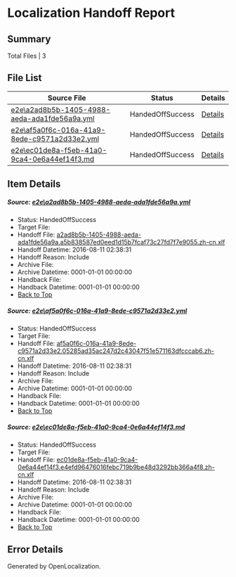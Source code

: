 # <a name='report-top'></a> Localization Handoff Report

## Summary
 Total Files | 3

## File List
 Source File | Status | Details 
 ----------- | ------ | ------- 
 [e2e\a2ad8b5b-1405-4988-aeda-ada1fde56a9a.yml](https://github.com/OpenLocalizationTestOrg/oltest/blob/f4ae2e5a5126d38547d51ee535c04014cc8fd05a/e2e/a2ad8b5b-1405-4988-aeda-ada1fde56a9a.yml) | HandedOffSuccess | [Details](#b648a647f55a491dc45cf67d26733348994686233)
 [e2e\af5a0f6c-016a-41a9-8ede-c9571a2d33e2.yml](https://github.com/OpenLocalizationTestOrg/oltest/blob/f4ae2e5a5126d38547d51ee535c04014cc8fd05a/e2e/af5a0f6c-016a-41a9-8ede-c9571a2d33e2.yml) | HandedOffSuccess | [Details](#f494a2a690fb2304afa9f0ba93d59bf9c6fe8cc14)
 [e2e\ec01de8a-f5eb-41a0-9ca4-0e6a44ef14f3.md](https://github.com/OpenLocalizationTestOrg/oltest/blob/f4ae2e5a5126d38547d51ee535c04014cc8fd05a/e2e/ec01de8a-f5eb-41a0-9ca4-0e6a44ef14f3.md) | HandedOffSuccess | [Details](#6686f0f702cdb91dea38439538386b55f1ea6fb06)

## Item Details
##### <a name='b648a647f55a491dc45cf67d26733348994686233'></a> Source: [e2e\a2ad8b5b-1405-4988-aeda-ada1fde56a9a.yml](https://github.com/OpenLocalizationTestOrg/oltest/blob/f4ae2e5a5126d38547d51ee535c04014cc8fd05a/e2e/a2ad8b5b-1405-4988-aeda-ada1fde56a9a.yml)
* Status: HandedOffSuccess
* Target File: 
* Handoff File: [a2ad8b5b-1405-4988-aeda-ada1fde56a9a.a5b838587ed0eed1d15b7fcaf73c27fd7f7e9055.zh-cn.xlf](https://github.com/OpenLocalizationTestOrg/olhandoff-e2e/blob/212ff15ed5671635cd2501be2726649b39468200/ol-handoff/OpenLocalizationTestOrg/ol-test-zhcn/ci/ht/a2ad8b5b-1405-4988-aeda-ada1fde56a9a.a5b838587ed0eed1d15b7fcaf73c27fd7f7e9055.zh-cn.xlf)
* Handoff Datetime: 2016-08-11 02:38:31
* Handoff Reason: Include
* Archive File: 
* Archive Datetime: 0001-01-01 00:00:00
* Handback File: 
* Handback Datetime: 0001-01-01 00:00:00
* [Back to Top](#report-top)

##### <a name='f494a2a690fb2304afa9f0ba93d59bf9c6fe8cc14'></a> Source: [e2e\af5a0f6c-016a-41a9-8ede-c9571a2d33e2.yml](https://github.com/OpenLocalizationTestOrg/oltest/blob/f4ae2e5a5126d38547d51ee535c04014cc8fd05a/e2e/af5a0f6c-016a-41a9-8ede-c9571a2d33e2.yml)
* Status: HandedOffSuccess
* Target File: 
* Handoff File: [af5a0f6c-016a-41a9-8ede-c9571a2d33e2.05285ad35ac247d2c43047f51e571163dfcccab6.zh-cn.xlf](https://github.com/OpenLocalizationTestOrg/olhandoff-e2e/blob/212ff15ed5671635cd2501be2726649b39468200/ol-handoff/OpenLocalizationTestOrg/ol-test-zhcn/ci/ht/af5a0f6c-016a-41a9-8ede-c9571a2d33e2.05285ad35ac247d2c43047f51e571163dfcccab6.zh-cn.xlf)
* Handoff Datetime: 2016-08-11 02:38:31
* Handoff Reason: Include
* Archive File: 
* Archive Datetime: 0001-01-01 00:00:00
* Handback File: 
* Handback Datetime: 0001-01-01 00:00:00
* [Back to Top](#report-top)

##### <a name='6686f0f702cdb91dea38439538386b55f1ea6fb06'></a> Source: [e2e\ec01de8a-f5eb-41a0-9ca4-0e6a44ef14f3.md](https://github.com/OpenLocalizationTestOrg/oltest/blob/f4ae2e5a5126d38547d51ee535c04014cc8fd05a/e2e/ec01de8a-f5eb-41a0-9ca4-0e6a44ef14f3.md)
* Status: HandedOffSuccess
* Target File: 
* Handoff File: [ec01de8a-f5eb-41a0-9ca4-0e6a44ef14f3.e4efd96476016febc719b9be48d3292bb366a4f8.zh-cn.xlf](https://github.com/OpenLocalizationTestOrg/olhandoff-e2e/blob/212ff15ed5671635cd2501be2726649b39468200/ol-handoff/OpenLocalizationTestOrg/ol-test-zhcn/ci/ht/ec01de8a-f5eb-41a0-9ca4-0e6a44ef14f3.e4efd96476016febc719b9be48d3292bb366a4f8.zh-cn.xlf)
* Handoff Datetime: 2016-08-11 02:38:31
* Handoff Reason: Include
* Archive File: 
* Archive Datetime: 0001-01-01 00:00:00
* Handback File: 
* Handback Datetime: 0001-01-01 00:00:00
* [Back to Top](#report-top)


## Error Details

Generated by OpenLocalization.

